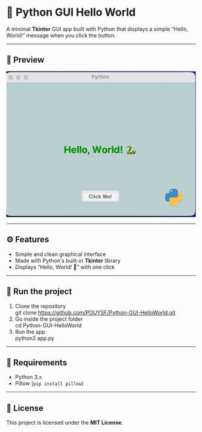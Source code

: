 # 🐍 Python GUI Hello World
A minimal **Tkinter** GUI app built with Python that displays a simple “Hello, World!” message when you click the button.

---

## 📸 Preview
![App Screenshot](screenshot.png)

---

## ⚙️ Features
- Simple and clean graphical interface
- Made with Python's built-in **Tkinter** library
- Displays “Hello, World! 🐍” with one click

---

## 🚀 Run the project
1. Clone the repository  
   git clone https://github.com/POUYSF/Python-GUI-HelloWorld.git
2. Go inside the project folder  
   cd Python-GUI-HelloWorld
3. Run the app  
   python3 app.py

---

## 🧠 Requirements
- Python 3.x
- Pillow (`pip install pillow`)

---

## 📄 License
This project is licensed under the **MIT License**.
